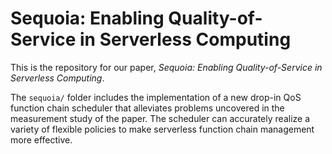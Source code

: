 # Sequoia: Enabling Quality-of-Service in Serverless Computing

This is the repository for our paper, *Sequoia: Enabling Quality-of-Service in Serverless Computing*.

The `sequoia/` folder includes the implementation of a new drop-in QoS function 
chain scheduler that alleviates problems uncovered in the measurement study of 
the paper. The scheduler can accurately realize a variety of flexible policies 
to make serverless function chain management more effective.
